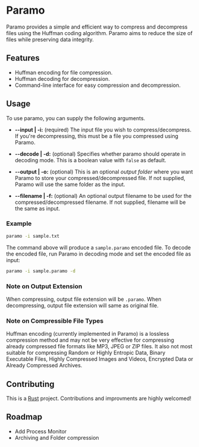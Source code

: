 # Paramo
Paramo provides a simple and efficient way to compress and decompress files using the Huffman coding algorithm. Paramo aims to reduce the size of files while preserving data integrity.

## Features
- Huffman encoding for file compression.
- Huffman decoding for decompression.
- Command-line interface for easy compression and decompression.

## Usage
To use paramo, you can supply the following arguments.
- **--input | -i:** (required) The input file you wish to compress/decompress. If you're decompressing, this must be a file you compressed using Paramo.

- **--decode | -d:** (optional) Specifies whether paramo should operate in decoding mode. This is a boolean value with `false` as default.

- **--output | -o:** (optional) This is an optional *output folder* where you want Paramo to store your compressed/decompressed file. If not supplied, Paramo will use the same folder as the input.

- **--filename | -f:** (optional) An optional output filename to be used for the compressed/decompressed filename. If not supplied, filename will be the same as input. 

### Example
```bash
paramo -i sample.txt
```

The command above will produce a `sample.paramo` encoded file. To decode the encoded file, run Paramo in decoding mode and set the encoded file as input:
```bash
paramo -i sample.paramo -d
```

### Note on Output Extension
When compressing, output file extension will be `.paramo`. When decompressing, output file extension will same as original file.

### Note on Compressible File Types
Huffman encoding (currently implemented in Paramo) is a lossless compression method and may not be very effective for compressing already compressed file formats like MP3, JPEG or ZIP files. It also not most suitable for compressing Random or Highly Entropic Data, Binary Executable Files, Highly Compressed Images and Videos, Encrypted Data or Already Compressed Archives.

## Contributing
This is a [Rust](https://www.rust-lang.org/tools/install) project. Contributions and improvments are highly welcomed! 

## Roadmap
- Add Process Monitor
- Archiving and Folder compression